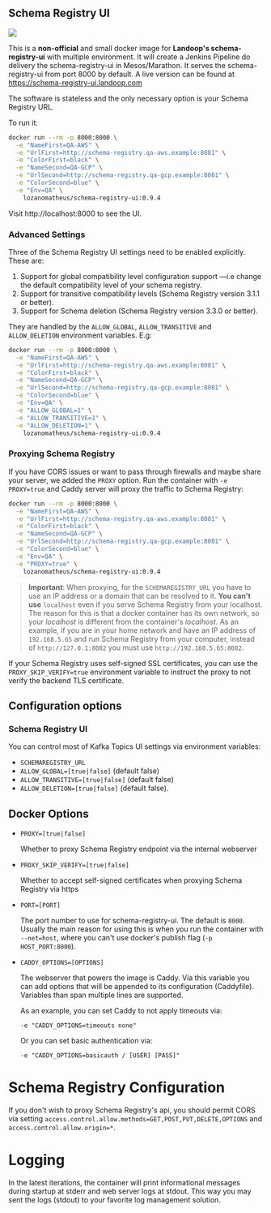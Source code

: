 ## Schema Registry UI ##
[![](https://images.microbadger.com/badges/image/lozanomatheus/schema-registry-ui:0.9.4.svg)](https://microbadger.com/images/lozanomatheus/schema-registry-ui:0.9.4")

This is a __non-official__ and small docker image for __Landoop's schema-registry-ui__ with multiple environment.
It will create a Jenkins Pipeline do delivery the schema-registry-ui in Mesos/Marathon.
It serves the schema-registry-ui from port 8000 by default.
A live version can be found at <https://schema-registry-ui.landoop.com>

The software is stateless and the only necessary option is your Schema Registry
URL.

To run it:

```bash
docker run --rm -p 8000:8000 \
  -e "NameFirst=QA-AWS" \
  -e "UrlFirst=http://schema-registry.qa-aws.example:8081" \
  -e "ColorFirst=black" \
  -e "NameSecond=QA-GCP" \
  -e "UrlSecond=http://schema-registry.qa-gcp.example:8081" \
  -e "ColorSecond=blue" \
  -e "Env=QA" \
    lozanomatheus/schema-registry-ui:0.9.4
```

Visit http://localhost:8000 to see the UI.

### Advanced Settings

Three of the Schema Registry UI settings need to be enabled explicitly. These
are:

1. Support for global compatibility level configuration support —i.e change the
   default compatibility level of your schema registry.
2. Support for transitive compatibility levels (Schema Registry version 3.1.1 or better).
3. Support for Schema deletion (Schema Registry version 3.3.0 or better).

They are handled by the `ALLOW_GLOBAL`, `ALLOW_TRANSITIVE` and `ALLOW_DELETION`
environment variables. E.g:

```bash
docker run --rm -p 8000:8000 \
  -e "NameFirst=QA-AWS" \
  -e "UrlFirst=http://schema-registry.qa-aws.example:8081" \
  -e "ColorFirst=black" \
  -e "NameSecond=QA-GCP" \
  -e "UrlSecond=http://schema-registry.qa-gcp.example:8081" \
  -e "ColorSecond=blue" \
  -e "Env=QA" \
  -e "ALLOW_GLOBAL=1" \
  -e "ALLOW_TRANSITIVE=1" \
  -e "ALLOW_DELETION=1" \
    lozanomatheus/schema-registry-ui:0.9.4
```

### Proxying Schema Registry

If you have CORS issues or want to pass through firewalls and maybe share your
server, we added the `PROXY` option. Run the container with `-e PROXY=true` and
Caddy server will proxy the traffic to Schema Registry:

```bash
docker run --rm -p 8000:8000 \
  -e "NameFirst=QA-AWS" \
  -e "UrlFirst=http://schema-registry.qa-aws.example:8081" \
  -e "ColorFirst=black" \
  -e "NameSecond=QA-GCP" \
  -e "UrlSecond=http://schema-registry.qa-gcp.example:8081" \
  -e "ColorSecond=blue" \
  -e "Env=QA" \
  -e "PROXY=true" \
    lozanomatheus/schema-registry-ui:0.9.4
```

> **Important**: When proxying, for the `SCHEMAREGISTRY_URL` you have to use an
> IP address or a domain that can be resolved to it. **You can't use**
> `localhost` even if you serve Schema Registry from your localhost. The reason
> for this is that a docker container has its own network, so your _localhost_
> is different from the container's _localhost_. As an example, if you are in
> your home network and have an IP address of `192.168.5.65` and run Schema
> Registry from your computer, instead of `http://127.0.1:8082` you must use
> `http://192.168.5.65:8082`.

If your Schema Registry uses self-signed SSL certificates, you can use the
`PROXY_SKIP_VERIFY=true` environment variable to instruct the proxy to
not verify the backend TLS certificate.

## Configuration options

### Schema Registry UI

You can control most of Kafka Topics UI settings via environment variables:

 * `SCHEMAREGISTRY_URL`
 * `ALLOW_GLOBAL=[true|false]` (default false)
 * `ALLOW_TRANSITIVE=[true|false]` (default false)
 * `ALLOW_DELETION=[true|false]` (default false).

## Docker Options

- `PROXY=[true|false]`
  
  Whether to proxy Schema Registry endpoint via the internal webserver
- `PROXY_SKIP_VERIFY=[true|false]`
  
  Whether to accept self-signed certificates when proxying Schema Registry
  via https
- `PORT=[PORT]`
  
  The port number to use for schema-registry-ui. The default is `8000`.
  Usually the main reason for using this is when you run the
  container with `--net=host`, where you can't use docker's publish
  flag (`-p HOST_PORT:8000`).
- `CADDY_OPTIONS=[OPTIONS]`
  
  The webserver that powers the image is Caddy. Via this variable
  you can add options that will be appended to its configuration
  (Caddyfile). Variables than span multiple lines are supported.
  
  As an example, you can set Caddy to not apply timeouts via:
  
      -e "CADDY_OPTIONS=timeouts none"
  
  Or you can set basic authentication via:
  
      -e "CADDY_OPTIONS=basicauth / [USER] [PASS]"

# Schema Registry Configuration

If you don't wish to proxy Schema Registry's api, you should permit CORS via setting
`access.control.allow.methods=GET,POST,PUT,DELETE,OPTIONS` and
`access.control.allow.origin=*`.

# Logging

In the latest iterations, the container will print informational messages during
startup at stderr and web server logs at stdout. This way you may sent the logs
(stdout) to your favorite log management solution.

